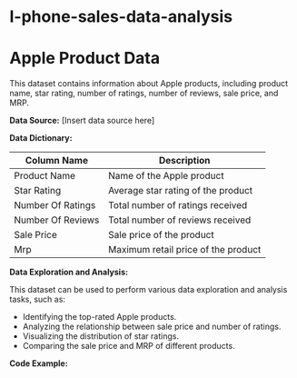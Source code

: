 # I-phone-sales-data-analysis
# Apple Product Data

This dataset contains information about Apple products, including product name, star rating, number of ratings, number of reviews, sale price, and MRP.

**Data Source:** [Insert data source here]

**Data Dictionary:**

| Column Name | Description |
|---|---|
| Product Name | Name of the Apple product |
| Star Rating | Average star rating of the product |
| Number Of Ratings | Total number of ratings received |
| Number Of Reviews | Total number of reviews received |
| Sale Price | Sale price of the product |
| Mrp | Maximum retail price of the product |


**Data Exploration and Analysis:**

This dataset can be used to perform various data exploration and analysis tasks, such as:

* Identifying the top-rated Apple products.
* Analyzing the relationship between sale price and number of ratings.
* Visualizing the distribution of star ratings.
* Comparing the sale price and MRP of different products.

**Code Example:**
